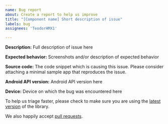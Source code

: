 ```yaml
---
name: Bug report
about: Create a report to help us improve
title: "[Component name] Short description of issue"
labels: bug
assignees: 'TeodorHMX1'

---
```


**Description:** Full description of issue here

**Expected behavior:** Screenshots and/or description of expected behavior

**Source code:** The code snippet which is causing this issue. Please consider attaching a minimal sample app that reproduces the issue.

**Android API version:** Android API version here

**Device:** Device on which the bug was encountered here

To help us triage faster, please check to make sure you are using the [latest version](https://github.com/zeoflow/password-strength/releases) of the library.

We also happily accept [pull requests](https://github.com/zeoflow/password-strength/pulls).

